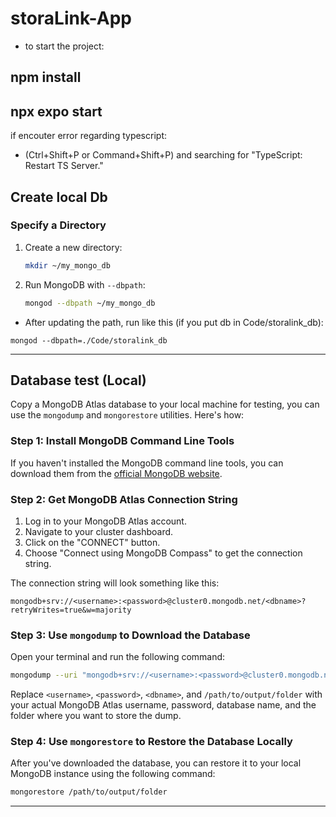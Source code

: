 # storaLink-App


- to start the project: 

## npm install
## npx expo start


if encouter error regarding typescript: 
- (Ctrl+Shift+P or Command+Shift+P) and searching for "TypeScript: Restart TS Server."

## Create local Db

### Specify a Directory

1. Create a new directory:
    ```bash
    mkdir ~/my_mongo_db
    ```

2. Run MongoDB with `--dbpath`:
    ```bash
    mongod --dbpath ~/my_mongo_db
    ```

* After updating the path, run like this (if you put db in Code/storalink_db):
```
mongod --dbpath=./Code/storalink_db
```

---
## Database test (Local)

Copy a MongoDB Atlas database to your local machine for testing, you can use the `mongodump` and `mongorestore` utilities. Here's how:

### Step 1: Install MongoDB Command Line Tools
If you haven't installed the MongoDB command line tools, you can download them from the [official MongoDB website](https://www.mongodb.com/try/download/database-tools).

### Step 2: Get MongoDB Atlas Connection String
1. Log in to your MongoDB Atlas account.
2. Navigate to your cluster dashboard.
3. Click on the "CONNECT" button.
4. Choose "Connect using MongoDB Compass" to get the connection string.

The connection string will look something like this:
```
mongodb+srv://<username>:<password>@cluster0.mongodb.net/<dbname>?retryWrites=true&w=majority
```

### Step 3: Use `mongodump` to Download the Database
Open your terminal and run the following command:
```bash
mongodump --uri "mongodb+srv://<username>:<password>@cluster0.mongodb.net/<dbname>?retryWrites=true&w=majority" --out /path/to/output/folder
```
Replace `<username>`, `<password>`, `<dbname>`, and `/path/to/output/folder` with your actual MongoDB Atlas username, password, database name, and the folder where you want to store the dump.

### Step 4: Use `mongorestore` to Restore the Database Locally
After you've downloaded the database, you can restore it to your local MongoDB instance using the following command:
```bash
mongorestore /path/to/output/folder
```

----- 
